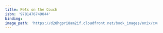 ```yaml
---
title: Pets on the Couch
isbn: '9781476749044'
binding:
image_path: 'https://d28hgpri8am2if.cloudfront.net/book_images/onix/cvr9781476749044/pets-on-the-couch-9781476749044_lg.jpg'
---
```



